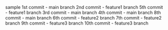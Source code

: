 sample
1st commit -  main branch
2nd commit - feature1 branch
5th commit - feature1 branch
3rd commit - main branch
4th commit - main branch
8th commit - main branch
6th commit - feature2 branch
7th commit - feature2 branch
9th commit - feature3 branch
10th commit - feature3 branch